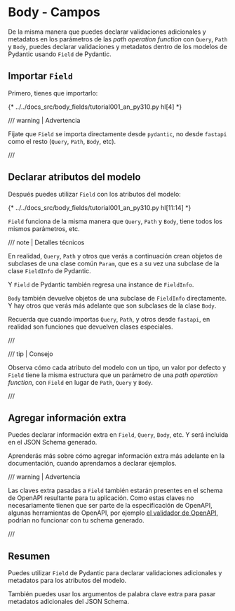 # Body - Campos

De la misma manera que puedes declarar validaciones adicionales y metadatos en los parámetros de las *path operation function* con `Query`, `Path` y `Body`, puedes declarar validaciones y metadatos dentro de los modelos de Pydantic usando `Field` de Pydantic.

## Importar `Field`

Primero, tienes que importarlo:

{* ../../docs_src/body_fields/tutorial001_an_py310.py hl[4] *}

/// warning | Advertencia

Fíjate que `Field` se importa directamente desde `pydantic`, no desde `fastapi` como el resto (`Query`, `Path`, `Body`, etc).

///

## Declarar atributos del modelo

Después puedes utilizar `Field` con los atributos del modelo:

{* ../../docs_src/body_fields/tutorial001_an_py310.py hl[11:14] *}

`Field` funciona de la misma manera que `Query`, `Path` y `Body`, tiene todos los mismos parámetros, etc.

/// note | Detalles técnicos

En realidad, `Query`, `Path` y otros que verás a continuación crean objetos de subclases de una clase común `Param`, que es a su vez una subclase de la clase `FieldInfo` de Pydantic.

Y `Field` de Pydantic también regresa una instance de `FieldInfo`.

`Body` también devuelve objetos de una subclase de `FieldInfo` directamente. Y hay otros que verás más adelante que son subclases de la clase `Body`.

Recuerda que cuando importas `Query`, `Path`, y otros desde `fastapi`, en realidad son funciones que devuelven clases especiales.

///

/// tip | Consejo

Observa cómo cada atributo del modelo con un tipo, un valor por defecto y `Field` tiene la misma estructura que un parámetro de una *path operation function*, con `Field` en lugar de `Path`, `Query` y `Body`.

///

## Agregar información extra

Puedes declarar información extra en `Field`, `Query`, `Body`, etc. Y será incluida en el JSON Schema generado.

Aprenderás más sobre cómo agregar información extra más adelante en la documentación, cuando aprendamos a declarar ejemplos.

/// warning | Advertencia

Las claves extra pasadas a `Field` también estarán presentes en el schema de OpenAPI resultante para tu aplicación. 
Como estas claves no necesariamente tienen que ser parte de la especificación de OpenAPI, algunas herramientas de OpenAPI, por ejemplo [el validador de OpenAPI](https://validator.swagger.io/), podrían no funcionar con tu schema generado.

///

## Resumen

Puedes utilizar `Field` de Pydantic para declarar validaciones adicionales y metadatos para los atributos del modelo.

También puedes usar los argumentos de palabra clave extra para pasar metadatos adicionales del JSON Schema.

